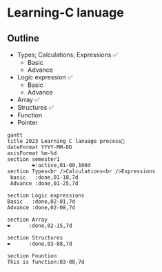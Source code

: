 # Learning-C lanuage
## Outline

- Types; Calculations; Expressions ✅
  - Basic
  - Advance
- Logic expression ✅
  - Basic
  - Advance 
- Array ✅
- Structures ✅
- Function
- Pointer

```mermaid
gantt
title 2023 Learning C lanuage process🌰 
dateFormat YYYY-MM-DD
axisFormat %m-%d
section semester1
        ❤️:active,01-09,100d
section Types<br />Calculations<br />Expressions
 basic   :done,01-18,7d
 Advance :done,01-25,7d

section Logic expressions
Basic   :done,02-01,7d
Advance :done,02-08,7d

section Array
❤️      :done,02-15,7d

section Structures
❤️      :done,03-08,7d

section Fountion
This is function:03-08,7d

```

